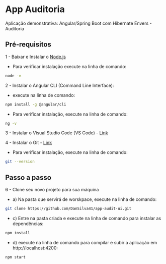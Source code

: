 # App Auditoria

Aplicação demonstrativa: Angular/Spring Boot com Hibernate Envers - Auditoria

## Pré-requisitos

1 - Baixar e Instalar o [Node.js](https://nodejs.org/en/download)
- Para verificar instalação execute na linha de comando: 
```bash
node -v
```

2 - Instalar o Angular CLI (Command Line Interface): 
- execute na linha de comando: 
```bash
npm install -g @angular/cli
```
- Para verificar instalação, execute na linha de comando:
```bash
ng -v
```

3 - Instalar o Visual Studio Code (VS Code) - [Link](https://code.visualstudio.com/download)

4 - Instalar o Git - [Link](https://git-scm.com/downloads)
- Para verificar instalação, execute na linha de comando:
```bash
git --version
```

## Passo a passo


6 - Clone seu novo projeto para sua máquina
* a) Na pasta que servirá de worskpace, execute na linha de comando:
```bash
git clone https://github.com/DanSilva41/app-audit-ui.git 
```
* c) Entre na pasta criada e execute na linha de comando para instalar as dependências:
```bash
npm install
```

* d) execute na linha de comando para compilar e subir a aplicação em http://localhost:4200:
```bash
npm start
```
